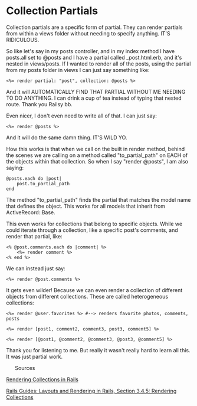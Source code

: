 <h1>Collection Partials</h1>

<p>Collection partials are a specific form of partial. They can render partials from within a views folder without needing to specify anything. IT'S RIDICULOUS.</p>

<p>So like let's say in my posts controller, and in my index method I have posts.all set to @posts and I have a partial called _post.html.erb, and it's nested in views/posts. If I wanted to render all of the posts, using the partial from my posts folder in views I can just say something like:</p>


	 
	<%= render partial: "post", collection: @posts %>

	

<p>And it will AUTOMATICALLY FIND THAT PARTIAL WITHOUT ME NEEDING TO DO ANYTHING. I can drink a cup of tea instead of typing that nested route. Thank you Railsy bb.</p>

<p>Even nicer, I don't even need to write all of that. I can just say:</p>


	 
	<%= render @posts %>

	

<p>And it will do the same damn thing. IT'S WILD YO.</p>

<p>How this works is that when we call on the built in render method, behind the scenes we are calling on a method called "to_partial_path" on EACH of the objects within that collection. So when I say "render @posts", I am also saying:</p>


	
 	@posts.each do |post|
 		post.to_partial_path
 	end

 	

<p>The method "to_partial_path" finds the partial that matches the model name that defines the object. This works for all models that inherit from ActiveRecord::Base.</p>

<p>This even works for collections that belong to specific objects. While we could iterate through a collection, like a specific post's comments, and render that partial, like:</p>


	
	<% @post.comments.each do |comment| %>
  		<%= render comment %>
	<% end %>

	
 	
<p>We can instead just say:</p>

	

 	<%= render @post.comments %>

  	

<p>It gets even wilder! Because we can even render a collection of different objects from different collections. These are called heterogeneous collections:</p>

	
 	<%= render @user.favorites %> #--> renders favorite photos, comments, posts

 	<%= render [post1, comment2, comment3, post3, comment5] %>

 	<%= render [@post1, @comment2, @comment3, @post3, @comment5] %>

  	

<p>Thank you for listening to me. But really it wasn't really hard to learn all this. It was just partial work.</p>

<p><ul>Sources</ul></p>

<p><a href="https://robots.thoughtbot.com/rendering-collections-in-rails">Rendering Collections in Rails</a></p>
<p><a href="http://guides.rubyonrails.org/layouts_and_rendering.html">Rails Guides: Layouts and Rendering in Rails, Section 3.4.5: Rendering Collections</a></p>
